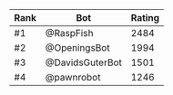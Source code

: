 Rank|Bot|Rating
---|---|---
#1|@RaspFish|2484
#2|@OpeningsBot|1994
#3|@DavidsGuterBot|1501
#4|@pawnrobot|1246
